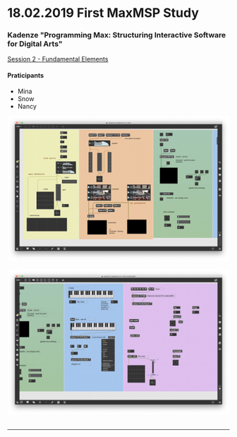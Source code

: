 # 18.02.2019 First MaxMSP Study

### Kadenze "Programming Max: Structuring Interactive Software for Digital Arts"
[Session 2 - Fundamental Elements](https://www.kadenze.com/courses/programming-max-structuring-interactive-software-for-digital-arts-i/sessions/fundamental-elements)

#### Praticipants
* Mina
* Snow
* Nancy

![maxpatch screenshot 1](./assets/img/18.02.2019-screenshot-01.png)<img width="700"></img>
![maxpatch screenshot 2](./assets/img/18.02.2019-screenshot-02.png)<img width="700"></img>

<hr>
